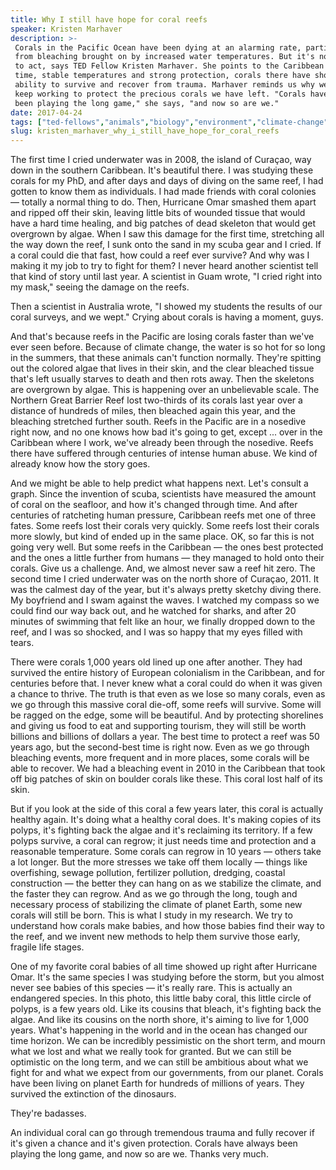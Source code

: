 ```yaml
---
title: Why I still have hope for coral reefs
speaker: Kristen Marhaver
description: >-
 Corals in the Pacific Ocean have been dying at an alarming rate, particularly
 from bleaching brought on by increased water temperatures. But it's not too late
 to act, says TED Fellow Kristen Marhaver. She points to the Caribbean -- given
 time, stable temperatures and strong protection, corals there have shown the
 ability to survive and recover from trauma. Marhaver reminds us why we need to
 keep working to protect the precious corals we have left. "Corals have always
 been playing the long game," she says, "and now so are we."
date: 2017-04-24
tags: ["ted-fellows","animals","biology","environment","climate-change","microbiology","nature","oceans","science","pollution","water","marine-biology","coral-reefs"]
slug: kristen_marhaver_why_i_still_have_hope_for_coral_reefs
---
```


The first time I cried underwater was in 2008, the island of Curaçao, way down in the
southern Caribbean. It's beautiful there. I was studying these corals for my PhD, and
after days and days of diving on the same reef, I had gotten to know them as individuals.
I had made friends with coral colonies — totally a normal thing to do. Then, Hurricane
Omar smashed them apart and ripped off their skin, leaving little bits of wounded tissue
that would have a hard time healing, and big patches of dead skeleton that would get
overgrown by algae. When I saw this damage for the first time, stretching all the way down
the reef, I sunk onto the sand in my scuba gear and I cried. If a coral could die that
fast, how could a reef ever survive? And why was I making it my job to try to fight for
them? I never heard another scientist tell that kind of story until last year. A scientist
in Guam wrote, "I cried right into my mask," seeing the damage on the reefs.

Then a scientist in Australia wrote, "I showed my students the results of our coral
surveys, and we wept." Crying about corals is having a moment, guys.

And that's because reefs in the Pacific are losing corals faster than we've ever seen
before. Because of climate change, the water is so hot for so long in the summers, that
these animals can't function normally. They're spitting out the colored algae that lives
in their skin, and the clear bleached tissue that's left usually starves to death and then
rots away. Then the skeletons are overgrown by algae. This is happening over an
unbelievable scale. The Northern Great Barrier Reef lost two-thirds of its corals last
year over a distance of hundreds of miles, then bleached again this year, and the
bleaching stretched further south. Reefs in the Pacific are in a nosedive right now, and
no one knows how bad it's going to get, except ... over in the Caribbean where I work,
we've already been through the nosedive. Reefs there have suffered through centuries of
intense human abuse. We kind of already know how the story goes.

And we might be able to help predict what happens next. Let's consult a graph. Since the
invention of scuba, scientists have measured the amount of coral on the seafloor, and how
it's changed through time. And after centuries of ratcheting human pressure, Caribbean
reefs met one of three fates. Some reefs lost their corals very quickly. Some reefs lost
their corals more slowly, but kind of ended up in the same place. OK, so far this is not
going very well. But some reefs in the Caribbean — the ones best protected and the ones a
little further from humans — they managed to hold onto their corals. Give us a challenge.
And, we almost never saw a reef hit zero. The second time I cried underwater was on the
north shore of Curaçao, 2011. It was the calmest day of the year, but it's always pretty
sketchy diving there. My boyfriend and I swam against the waves. I watched my compass so
we could find our way back out, and he watched for sharks, and after 20 minutes of
swimming that felt like an hour, we finally dropped down to the reef, and I was so
shocked, and I was so happy that my eyes filled with tears.

There were corals 1,000 years old lined up one after another. They had survived the entire
history of European colonialism in the Caribbean, and for centuries before that. I never
knew what a coral could do when it was given a chance to thrive. The truth is that even as
we lose so many corals, even as we go through this massive coral die-off, some reefs will
survive. Some will be ragged on the edge, some will be beautiful. And by protecting
shorelines and giving us food to eat and supporting tourism, they will still be worth
billions and billions of dollars a year. The best time to protect a reef was 50 years ago,
but the second-best time is right now. Even as we go through bleaching events, more
frequent and in more places, some corals will be able to recover. We had a bleaching event
in 2010 in the Caribbean that took off big patches of skin on boulder corals like these.
This coral lost half of its skin.

But if you look at the side of this coral a few years later, this coral is actually
healthy again. It's doing what a healthy coral does. It's making copies of its polyps,
it's fighting back the algae and it's reclaiming its territory. If a few polyps survive, a
coral can regrow; it just needs time and protection and a reasonable temperature. Some
corals can regrow in 10 years — others take a lot longer. But the more stresses we take
off them locally — things like overfishing, sewage pollution, fertilizer pollution,
dredging, coastal construction — the better they can hang on as we stabilize the climate,
and the faster they can regrow. And as we go through the long, tough and necessary process
of stabilizing the climate of planet Earth, some new corals will still be born. This is
what I study in my research. We try to understand how corals make babies, and how those
babies find their way to the reef, and we invent new methods to help them survive those
early, fragile life stages.

One of my favorite coral babies of all time showed up right after Hurricane Omar. It's the
same species I was studying before the storm, but you almost never see babies of this
species — it's really rare. This is actually an endangered species. In this photo, this
little baby coral, this little circle of polyps, is a few years old. Like its cousins that
bleach, it's fighting back the algae. And like its cousins on the north shore, it's aiming
to live for 1,000 years. What's happening in the world and in the ocean has changed our
time horizon. We can be incredibly pessimistic on the short term, and mourn what we lost
and what we really took for granted. But we can still be optimistic on the long term, and
we can still be ambitious about what we fight for and what we expect from our governments,
from our planet. Corals have been living on planet Earth for hundreds of millions of
years. They survived the extinction of the dinosaurs.

They're badasses.

An individual coral can go through tremendous trauma and fully recover if it's given a
chance and it's given protection. Corals have always been playing the long game, and now
so are we. Thanks very much.

<!--
ad_duration=3.33
comment_count=32
event="TED2017"
external_start_time=0
has_talk_citation=1
intro_duration=11.82
is_subtitle_required="False"
is_talk_featured="True"
language="en"
language_swap="False"
native_language="en"
number_of_related_talks=6
number_of_speakers=1
number_of_subtitled_videos=26
number_of_tags=13
number_of_talk_download_languages=26
number_of_talk_more_resources=0
number_of_talk_recommendations=1
number_of_talks_take_actions=4
post_ad_duration=0.83
published_timestamp="2017-07-28 14:51:23"
recording_date="2017-04-24"
speaker_description="Coral reef biologist"
speaker_is_published=1
speaker_name="Kristen Marhaver"
talk_more_resources=[]
talk_name="Why I still have hope for coral reefs"
talk_recommendations_blurb="Further reading on coral bleaching and ocean protection, curated by Kristen Marhaver."
talks_tags=["ted-fellows","animals","biology","environment","climate-change","microbiology","nature","oceans","science","pollution","water","marine-biology","coral-reefs"]
url_audio="https://download.ted.com/talks/KristenMarhaver_2017U.mp3?apikey=acme-roadrunner"
url_photo_speaker="https://pe.tedcdn.com/images/ted/6485de34831865338bb82ce6f8f0514e73a5280e_254x191.jpg"
url_photo_talk="https://s3.amazonaws.com/talkstar-photos/uploads/267943c8-b49f-405a-a00a-a7bf7c58abad/KristenMarhaver_2017U-embed.jpg"
url_webpage="https://www.ted.com/talks/kristen_marhaver_why_i_still_have_hope_for_coral_reefs"
video_type_name="TED Stage Talk"
-->